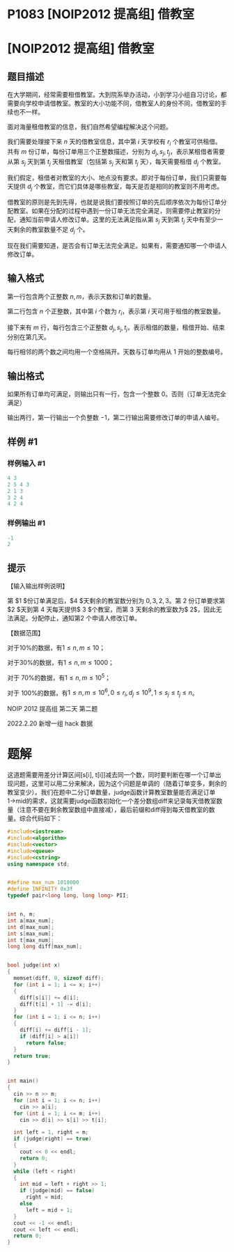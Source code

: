 # P1083 \[NOIP2012 提高组] 借教室

# \[NOIP2012 提高组] 借教室

## 题目描述

在大学期间，经常需要租借教室。大到院系举办活动，小到学习小组自习讨论，都需要向学校申请借教室。教室的大小功能不同，借教室人的身份不同，借教室的手续也不一样。

面对海量租借教室的信息，我们自然希望编程解决这个问题。

我们需要处理接下来 $n$ 天的借教室信息，其中第 $i$ 天学校有 $r_i$ 个教室可供租借。共有 $m$ 份订单，每份订单用三个正整数描述，分别为 $d_j,s_j,t_j$，表示某租借者需要从第 $s_j$ 天到第 $t_j$ 天租借教室（包括第 $s_j$ 天和第 $t_j$ 天），每天需要租借 $d_j$ 个教室。

我们假定，租借者对教室的大小、地点没有要求。即对于每份订单，我们只需要每天提供 $d_j$ 个教室，而它们具体是哪些教室，每天是否是相同的教室则不用考虑。

借教室的原则是先到先得，也就是说我们要按照订单的先后顺序依次为每份订单分配教室。如果在分配的过程中遇到一份订单无法完全满足，则需要停止教室的分配，通知当前申请人修改订单。这里的无法满足指从第 $s_j$ 天到第 $t_j$ 天中有至少一天剩余的教室数量不足 $d_j$ 个。

现在我们需要知道，是否会有订单无法完全满足。如果有，需要通知哪一个申请人修改订单。

## 输入格式

第一行包含两个正整数 $n,m$，表示天数和订单的数量。

第二行包含 $n$ 个正整数，其中第 $i$ 个数为 $r_i$，表示第 $i$ 天可用于租借的教室数量。

接下来有 $m$ 行，每行包含三个正整数 $d_j,s_j,t_j$，表示租借的数量，租借开始、结束分别在第几天。

每行相邻的两个数之间均用一个空格隔开。天数与订单均用从 $1$ 开始的整数编号。

## 输出格式

如果所有订单均可满足，则输出只有一行，包含一个整数 $0$。否则（订单无法完全满足）

输出两行，第一行输出一个负整数 $-1$，第二行输出需要修改订单的申请人编号。

## 样例 #1

### 样例输入 #1

```c++
4 3 
2 5 4 3 
2 1 3 
3 2 4 
4 2 4
```

### 样例输出 #1

```c++
-1 
2
```

## 提示

【输入输出样例说明】

第 \$1 \$份订单满足后，\$4 \$天剩余的教室数分别为 $0,3,2,3$。第 $2$ 份订单要求第 \$2 \$天到第 $4$ 天每天提供\$ 3 \$个教室，而第 $3$ 天剩余的教室数为\$ 2\$，因此无法满足。分配停止，通知第$2$ 个申请人修改订单。

【数据范围】

对于10%的数据，有$1≤ n,m≤ 10$；

对于30%的数据，有$1≤ n,m≤1000$；

对于 70%的数据，有$1 ≤ n,m ≤ 10^5$；

对于 100%的数据，有$1 ≤ n,m ≤ 10^6,0 ≤ r_i,d_j≤ 10^9,1 ≤ s_j≤ t_j≤ n$。

NOIP 2012 提高组 第二天 第二题

2022.2.20 新增一组 hack 数据

# 题解

这道题需要用差分计算区间\[s\[i], t\[i]]减去同一个数，同时要判断在哪一个订单出现问题，这里可以用二分来解决，因为这个问题是单调的（随着订单变多，剩余的教室变少）。我们在题中二分订单数量，judge函数计算教室数量能否满足订单1→mid的需求，这就需要judge函数初始化一个差分数组diff来记录每天借教室数量（注意不要在剩余教室数组中直接减），最后前缀和diff得到每天借教室的数量。综合代码如下：

```c++
#include<iostream>
#include<algorithm>
#include<vector>
#include<queue>
#include<cstring>
using namespace std;


#define max_num 1010000
#define INFINITY 0x3f   
typedef pair<long long, long long> PII;


int n, m;
int a[max_num];
int d[max_num];
int s[max_num];
int t[max_num];
long long diff[max_num];


bool judge(int x)
{
  memset(diff, 0, sizeof diff);
  for (int i = 1; i <= x; i++)
  {
    diff[s[i]] += d[i];
    diff[t[i] + 1] -= d[i];
  }
  for (int i = 1; i <= n; i++)
  {
    diff[i] += diff[i - 1];
    if (diff[i] > a[i])
      return false;
  }
  return true;
}


int main()
{
  cin >> n >> m;
  for (int i = 1; i <= n; i++)
    cin >> a[i];
  for (int i = 1; i <= m; i++)
    cin >> d[i] >> s[i] >> t[i];

  int left = 1, right = m;
  if (judge(right) == true)
  {
    cout << 0 << endl;
    return 0;
  }
  while (left < right)
  {
    int mid = left + right >> 1;
    if (judge(mid) == false)
      right = mid;
    else
      left = mid + 1;
  }
  cout << -1 << endl;
  cout << left << endl;
  return 0;
}
```
